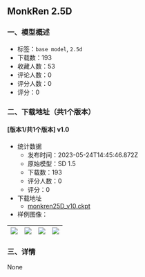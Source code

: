 ## MonkRen 2.5D
### 一、模型概述

- 标签：`base model`, `2.5d`
- 下载数：193
- 收藏人数：53
- 评论人数：0
- 评分人数：0
- 评分：0

### 二、下载地址（共1个版本）

#### [版本1/共1个版本] v1.0

- 统计数据
  - 发布时间：2023-05-24T14:45:46.872Z
  - 原始模型：SD 1.5
  - 下载数：193
  - 评分人数：0
  - 评分：0
- 下载地址
  - [monkren25D_v10.ckpt](https://civitai.com/api/download/models/79871)
- 样例图像：

| <img src="https://image.civitai.com/xG1nkqKTMzGDvpLrqFT7WA/f613e37b-1289-4e74-9fe0-6e31d2bde524/width=450/896365.jpeg" /> | <img src="https://image.civitai.com/xG1nkqKTMzGDvpLrqFT7WA/40373b3e-3002-4bca-82bd-f1874bf2406a/width=450/896368.jpeg" /> | <img src="https://image.civitai.com/xG1nkqKTMzGDvpLrqFT7WA/f8af1c42-6411-4d5d-a162-647fc5aaf469/width=450/896372.jpeg" /> | <img src="https://image.civitai.com/xG1nkqKTMzGDvpLrqFT7WA/bcc1028c-e8ce-4ace-bebf-1d2367f90fae/width=450/896373.jpeg" /> |
| ---- | ---- | ---- | ---- |


### 三、详情
None